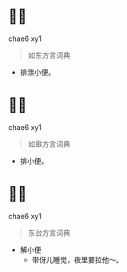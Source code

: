 # 𠑞尿
chae6 xy1
> 如东方言词典
- 排泄小便。

# 𠏾尿
chae6 xy1
> 如皋方言词典
- 排小便。

# 𠏾尿
chae6 xy1
> 东台方言词典
- 解小便
  - 带伢儿睡觉，夜里要拉他～。
